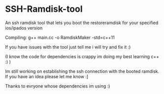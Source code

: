 # SSH-Ramdisk-tool

An ssh ramdisk tool that lets you boot the restoreramdisk for your specified ios/ipados version


Compiling: g++ main.cc -o RamdiskMaker -std=c++11


If you have issues with the tool just tell me i will try and fix it :)

(I know the code for dependencies is crappy im doing my best learning c++ :) )

Im still working on establishing the ssh connection with the booted ramdisk. If you have an idea please let me know :]

Thanks to evryone whose dependencies im using :)

